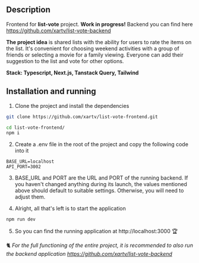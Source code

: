 ## Description

Frontend for **list-vote** project. **Work in progress!**
Backend you can find here https://github.com/xartv/list-vote-backend

**The project idea** is shared lists with the ability for users to rate the items on the list. It's convenient for choosing weekend activities with a group of friends or selecting a movie for a family viewing. Everyone can add their suggestion to the list and vote for other options.

**Stack: Typescript, Next.js, Tanstack Query, Tailwind**

## Installation and running

1. Clone the project and install the dependencies

```bash
git clone https://github.com/xartv/list-vote-frontend.git
```

```bash
cd list-vote-frontend/
npm i
```

2. Create a .env file in the root of the project and copy the following code into it
```
BASE_URL=localhost
API_PORT=3002
```

3. BASE_URL and PORT are the URL and PORT of the running backend. If you haven't changed anything during its launch, the values mentioned above should default to suitable settings. Otherwise, you will need to adjust them.

4. Alright, all that's left is to start the application
```bash
npm run dev
```
5. So you can find the running application at http://localhost:3000 🏆

🐈 *For the full functioning of the entire project, it is recommended to also run the backend application https://github.com/xartv/list-vote-backend* 
